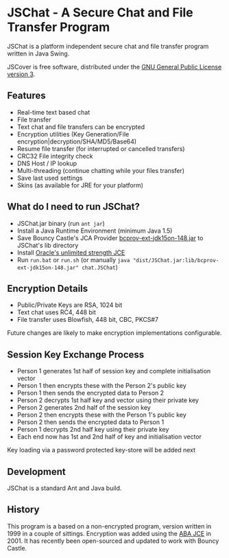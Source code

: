 JSChat - A Secure Chat and File Transfer Program
================================================

JSChat is a platform independent secure chat and file transfer program written in Java Swing.

JSCover is free software, distributed under the
[GNU General Public License version 3](http://www.gnu.org/licenses/gpl.txt).

Features
--------
* Real-time text based chat
* File transfer
* Text chat and file transfers can be encrypted
* Encryption utilities (Key Generation/File encryption|decryption/SHA/MD5/Base64)
* Resume file transfer (for interrupted or cancelled transfers)
* CRC32 File integrity check
* DNS Host / IP lookup
* Multi-threading (continue chatting while your files transfer)
* Save last used settings
* Skins (as available for JRE for your platform)

What do I need to run JSChat?
-----------------------------
* JSChat.jar binary (run `ant jar`)
* Install a Java Runtime Environment (minimum Java 1.5)
* Save Bouncy Castle's JCA Provider [bcprov-ext-jdk15on-148.jar](http://www.bouncycastle.org/download/bcprov-ext-jdk15on-148.jar) to JSChat's lib directory
* Install [Oracle's unlimited strength JCE](http://www.oracle.com/technetwork/java/javase/downloads/index.html)
* Run `run.bat` or `run.sh` (or manually `java "dist/JSChat.jar:lib/bcprov-ext-jdk15on-148.jar" chat.JSChat`)

Encryption Details
------------------
* Public/Private Keys are RSA, 1024 bit
* Text chat uses RC4, 448 bit
* File transfer uses Blowfish, 448 bit, CBC, PKCS#7

Future changes are likely to make encryption implementations configurable.

Session Key Exchange Process
----------------------------
* Person 1 generates 1st half of session key and complete initialisation vector
* Person 1 then encrypts these with the Person 2's public key
* Person 1 then sends the encrypted data to Person 2
* Person 2 decrypts 1st half key and vector using their private key
* Person 2 generates 2nd half of the session key
* Person 2 then encrypts these with the Person 1's public key
* Person 2 then sends the encrypted data to Person 1
* Person 1 decrypts 2nd half key using their private key
* Each end now has 1st and 2nd half of key and initialisation vector

Key loading via a password protected key-store will be added next

Development
-----------
JSChat is a standard Ant and Java build.

History
-------
This program is a based on a non-encrypted program, version written in 1999 in a couple of sittings. Encryption was
added using the [ABA JCE](http://web.archive.org/web/20010217155013/http://www.wumpus.com.au/crypto/aba.html) in 2001.
It has recently been open-sourced and updated to work with Bouncy Castle.